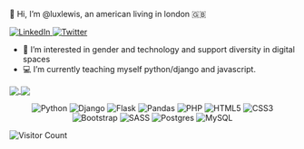 
👋 Hi, I’m @luxlewis, an american living in london 🇬🇧 

 <p align="left">
  <a href="https://www.linkedin.com/in/alexandraclewis/">
   <img alt="LinkedIn" src="https://img.shields.io/badge/linkedin-%230077B5.svg?&style=for-the-badge&logo=linkedin&logoColor=white"/>
  </a>
  <a href="https://twitter.com/fillepompette">
   <img alt="Twitter"src="https://img.shields.io/badge/luxlewis-%231DA1F2.svg?&style=for-the-badge&logo=Twitter&logoColor=white"/>
  </a>
</p>

- 🧠 I’m interested in gender and technology and support diversity in digital spaces
- 💻 I’m currently teaching myself python/django and javascript.


<p>
  <a href="https://github.com/luxlewis/github-readme-stats">
    <img align="center" src="https://github-readme-stats.vercel.app/api?username=luxlewis&show_icons=true" />
  </a>
  <a href="https://github.com/luxlewis/github-readme-stats">
    <img align="center" src="https://github-readme-stats.vercel.app/api/top-langs/?username=luxlewis&layout=compact" />
  </a>
</p>

<p align="center">
    	<img alt="Python" src="https://img.shields.io/badge/python-blue.svg?&style=for-the-badge&logo=python&logoColor=white"/>
      <img alt="Django" src="https://img.shields.io/badge/django-brightgreen.svg?&style=for-the-badge&logo=django&logoColor=white"/>
      <img alt="Flask" src="https://img.shields.io/badge/flask-important.svg?&style=for-the-badge&logo=flask&logoColor=white"/>
      <img alt="Pandas" src="https://img.shields.io/badge/pandas-ff69b4.svg?&style=for-the-badge&logo=pandas&logoColor=white" />
      <img alt="PHP" src="https://img.shields.io/badge/php-%2314BF96.svg?&style=for-the-badge&logo=php&logoColor=white"/>
      <img alt="HTML5" src="https://img.shields.io/badge/html5-%23E34F26.svg?&style=for-the-badge&logo=html5&logoColor=white"/>
      <img alt="CSS3" src="https://img.shields.io/badge/css3-%231572B6.svg?&style=for-the-badge&logo=css3&logoColor=white"/>
      <img alt="Bootstrap" src="https://img.shields.io/badge/bootstrap-yellow.svg?&style=for-the-badge&logo=bootstrap&logoColor=white"/>
     	<img alt="SASS" src="https://img.shields.io/badge/SASS-hotpink.svg?&style=for-the-badge&logo=SASS&logoColor=white"/>
      <img alt="Postgres" src ="https://img.shields.io/badge/postgres-%23F00000.svg?&style=for-the-badge&logo=postgresql&logoColor=white"/>
      <img alt="MySQL" src="https://img.shields.io/badge/mysql-%237E4DD2.svg?&style=for-the-badge&logo=mysql&logoColor=white"/>
</p>

![Visitor Count](https://profile-counter.glitch.me/{YOURUSER}/count.svg)
<!---
luxlewis/luxlewis is a ✨ special ✨ repository because its `README.md` (this file) appears on your GitHub profile.
You can click the Preview link to take a look at your changes.
--->
